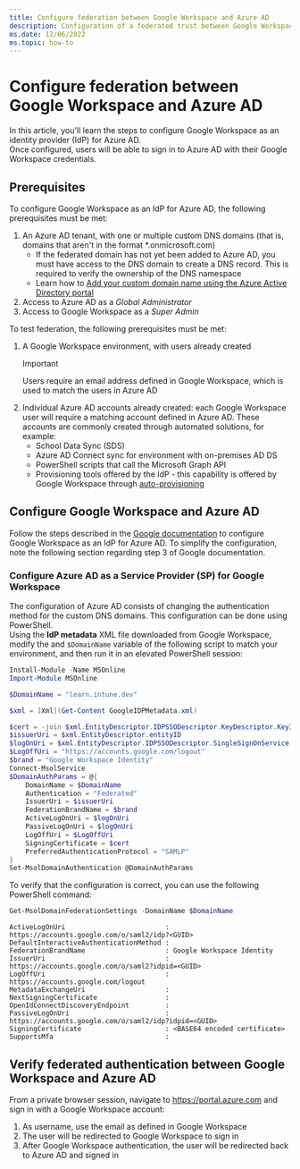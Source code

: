 ```yaml
---
title: Configure federation between Google Workspace and Azure AD
description: Configuration of a federated trust between Google Workspace and Azure AD, with Google Workspace acting as an identity provider (IdP) for Azure AD.
ms.date: 12/06/2022
ms.topic: how-to
---
```


# Configure federation between Google Workspace and Azure AD

In this article, you'll learn the steps to configure Google Workspace as an identity provider (IdP) for Azure AD.\
Once configured, users will be able to sign in to Azure AD with their Google Workspace credentials.

## Prerequisites

To configure Google Workspace as an IdP for Azure AD, the following prerequisites must be met:

1. An Azure AD tenant, with one or multiple custom DNS domains (that is, domains that aren't in the format *.onmicrosoft.com)
    - If the federated domain has not yet been added to Azure AD, you must have access to the DNS domain to create a DNS record. This is required to verify the ownership of the DNS namespace
    - Learn how to [Add your custom domain name using the Azure Active Directory portal](/azure/active-directory/fundamentals/add-custom-domain)
1. Access to Azure AD as a *Global Administrator*
1. Access to Google Workspace as a *Super Admin*

To test federation, the following prerequisites must be met:

1. A Google Workspace environment, with users already created
    > [!IMPORTANT]
    > Users require an email address defined in Google Workspace, which is used to match the users in Azure AD
1. Individual Azure AD accounts already created: each Google Workspace user will require a matching account defined in Azure AD. These accounts are commonly created through automated solutions, for example:
    - School Data Sync (SDS)
    - Azure AD Connect sync for environment with on-premises AD DS
    - PowerShell scripts that call the Microsoft Graph API
    - Provisioning tools offered by the IdP - this capability is offered by Google Workspace through [auto-provisioning](https://support.google.com/a/answer/7365072)

## Configure Google Workspace and Azure AD

Follow the steps described in the [Google documentation](https://support.google.com/a/answer/6363817) to configure Google Workspace as an IdP for Azure AD. To simplify the configuration, note the following section regarding step 3 of Google documentation.

### Configure Azure AD as a Service Provider (SP) for Google Workspace

The configuration of Azure AD consists of changing the authentication method for the custom DNS domains. This configuration can be done using PowerShell.\
Using the **IdP metadata** XML file downloaded from Google Workspace, modify the and `$DomainName` variable of the following script to match your environment, and then run it in an elevated PowerShell session:

```powershell
Install-Module -Name MSOnline
Import-Module MSOnline

$DomainName = "learn.intune.dev"

$xml = [Xml](Get-Content GoogleIDPMetadata.xml)

$cert = -join $xml.EntityDescriptor.IDPSSODescriptor.KeyDescriptor.KeyInfo.X509Data.X509Certificate.Split()
$issuerUri = $xml.EntityDescriptor.entityID
$logOnUri = $xml.EntityDescriptor.IDPSSODescriptor.SingleSignOnService | ? { $_.Binding.Contains('Redirect') } | % { $_.Location }
$LogOffUri = "https://accounts.google.com/logout"
$brand = "Google Workspace Identity"
Connect-MsolService
$DomainAuthParams = @{
    DomainName = $DomainName
    Authentication = "Federated"
    IssuerUri = $issuerUri
    FederationBrandName = $brand
    ActiveLogOnUri = $logOnUri
    PassiveLogOnUri = $logOnUri
    LogOffUri = $LogOffUri
    SigningCertificate = $cert
    PreferredAuthenticationProtocol = "SAMLP"
}
Set-MsolDomainAuthentication @DomainAuthParams
```

To verify that the configuration is correct, you can use the following PowerShell command:

```powershell
Get-MsolDomainFederationSettings -DomainName $DomainName
```

```output
ActiveLogOnUri                         : https://accounts.google.com/o/saml2/idp?<GUID>
DefaultInteractiveAuthenticationMethod : 
FederationBrandName                    : Google Workspace Identity
IssuerUri                              : https://accounts.google.com/o/saml2?idpid=<GUID>
LogOffUri                              : https://accounts.google.com/logout
MetadataExchangeUri                    : 
NextSigningCertificate                 : 
OpenIdConnectDiscoveryEndpoint         : 
PassiveLogOnUri                        : https://accounts.google.com/o/saml2/idp?idpid=<GUID>
SigningCertificate                     : <BASE64 encoded certificate>
SupportsMfa                            : 
```

## Verify federated authentication between Google Workspace and Azure AD

From a private browser session, navigate to https://portal.azure.com and sign in with a Google Workspace account:

1. As username, use the email as defined in Google Workspace
1. The user will be redirected to Google Workspace to sign in
1. After Google Workspace authentication, the user will be redirected back to Azure AD and signed in